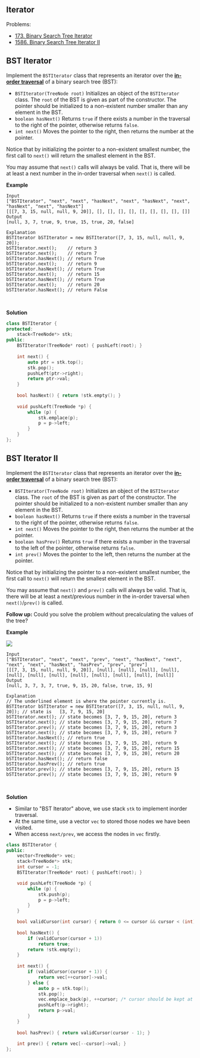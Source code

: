 ## Iterator

Problems:

- [173. Binary Search Tree Iterator](https://leetcode.com/problems/binary-search-tree-iterator)
- [1586. Binary Search Tree Iterator II](https://leetcode.com/problems/binary-search-tree-iterator-ii)



## BST Iterator

Implement the `BSTIterator` class that represents an iterator over the **[in-order traversal](https://en.wikipedia.org/wiki/Tree_traversal#In-order_(LNR))** of a binary search tree (BST):

- `BSTIterator(TreeNode root)` Initializes an object of the `BSTIterator` class. The `root` of the BST is given as part of the constructor. The pointer should be initialized to a non-existent number smaller than any element in the BST.
- `boolean hasNext()` Returns `true` if there exists a number in the traversal to the right of the pointer, otherwise returns `false`.
- `int next()` Moves the pointer to the right, then returns the number at the pointer.

Notice that by initializing the pointer to a non-existent smallest number, the first call to `next()` will return the smallest element in the BST.

You may assume that `next()` calls will always be valid. That is, there will be at least a next number in the in-order traversal when `next()` is called.

**Example**

```text
Input
["BSTIterator", "next", "next", "hasNext", "next", "hasNext", "next", "hasNext", "next", "hasNext"]
[[[7, 3, 15, null, null, 9, 20]], [], [], [], [], [], [], [], [], []]
Output
[null, 3, 7, true, 9, true, 15, true, 20, false]

Explanation
BSTIterator bSTIterator = new BSTIterator([7, 3, 15, null, null, 9, 20]);
bSTIterator.next();    // return 3
bSTIterator.next();    // return 7
bSTIterator.hasNext(); // return True
bSTIterator.next();    // return 9
bSTIterator.hasNext(); // return True
bSTIterator.next();    // return 15
bSTIterator.hasNext(); // return True
bSTIterator.next();    // return 20
bSTIterator.hasNext(); // return False
```

<br/>

**Solution**

```cpp
class BSTIterator {
protected:
    stack<TreeNode*> stk;
public:
    BSTIterator(TreeNode* root) { pushLeft(root); }
    
    int next() {
        auto ptr = stk.top();
        stk.pop();
        pushLeft(ptr->right);
        return ptr->val;
    }
    
    bool hasNext() { return !stk.empty(); }
    
    void pushLeft(TreeNode *p) {
        while (p) {
            stk.emplace(p);
            p = p->left;
        }
    }
};
```



## BST Iterator II

Implement the `BSTIterator` class that represents an iterator over the **[in-order traversal](https://en.wikipedia.org/wiki/Tree_traversal#In-order_(LNR))** of a binary search tree (BST):

- `BSTIterator(TreeNode root)` Initializes an object of the `BSTIterator` class. The `root` of the BST is given as part of the constructor. The pointer should be initialized to a non-existent number smaller than any element in the BST.
- `boolean hasNext()` Returns `true` if there exists a number in the traversal to the right of the pointer, otherwise returns `false`.
- `int next()` Moves the pointer to the right, then returns the number at the pointer.
- `boolean hasPrev()` Returns `true` if there exists a number in the traversal to the left of the pointer, otherwise returns `false`.
- `int prev()` Moves the pointer to the left, then returns the number at the pointer.

Notice that by initializing the pointer to a non-existent smallest number, the first call to `next()` will return the smallest element in the BST.

You may assume that `next()` and `prev()` calls will always be valid. That is, there will be at least a next/previous number in the in-order traversal when `next()`/`prev()` is called.

**Follow up:** Could you solve the problem without precalculating the values of the tree?

**Example**

<img src="https://assets.leetcode.com/uploads/2020/09/14/untitled-diagram-1.png" />

```text
Input
["BSTIterator", "next", "next", "prev", "next", "hasNext", "next", "next", "next", "hasNext", "hasPrev", "prev", "prev"]
[[[7, 3, 15, null, null, 9, 20]], [null], [null], [null], [null], [null], [null], [null], [null], [null], [null], [null], [null]]
Output
[null, 3, 7, 3, 7, true, 9, 15, 20, false, true, 15, 9]

Explanation
// The underlined element is where the pointer currently is.
BSTIterator bSTIterator = new BSTIterator([7, 3, 15, null, null, 9, 20]); // state is   [3, 7, 9, 15, 20]
bSTIterator.next(); // state becomes [3, 7, 9, 15, 20], return 3
bSTIterator.next(); // state becomes [3, 7, 9, 15, 20], return 7
bSTIterator.prev(); // state becomes [3, 7, 9, 15, 20], return 3
bSTIterator.next(); // state becomes [3, 7, 9, 15, 20], return 7
bSTIterator.hasNext(); // return true
bSTIterator.next(); // state becomes [3, 7, 9, 15, 20], return 9
bSTIterator.next(); // state becomes [3, 7, 9, 15, 20], return 15
bSTIterator.next(); // state becomes [3, 7, 9, 15, 20], return 20
bSTIterator.hasNext(); // return false
bSTIterator.hasPrev(); // return true
bSTIterator.prev(); // state becomes [3, 7, 9, 15, 20], return 15
bSTIterator.prev(); // state becomes [3, 7, 9, 15, 20], return 9
```

<br/>

**Solution**

- Similar to "BST Iterator" above, we use stack `stk` to implement inorder traversal.
- At the same time, use a vector `vec` to stored those nodes we have been visited.
- When access `next/prev`, we access the nodes in `vec` firstly.

```cpp
class BSTIterator {
public:
    vector<TreeNode*> vec;
    stack<TreeNode*> stk;
    int cursor = -1;
    BSTIterator(TreeNode* root) { pushLeft(root); }

    void pushLeft(TreeNode *p) {
        while (p) {
            stk.push(p);
            p = p->left;
        }
    }

    bool validCursor(int cursor) { return 0 <= cursor && cursor < (int)vec.size(); }
    
    bool hasNext() {
        if (validCursor(cursor + 1))
            return true;
        return !stk.empty();
    }
    
    int next() {
        if (validCursor(cursor + 1)) {
            return vec[++cursor]->val;
        } else {
            auto p = stk.top();
            stk.pop();
            vec.emplace_back(p), ++cursor; /* cursor should be kept at the top */
            pushLeft(p->right);
            return p->val;
        }
    }
    
    bool hasPrev() { return validCursor(cursor - 1); }
    
    int prev() { return vec[--cursor]->val; }
};
```

